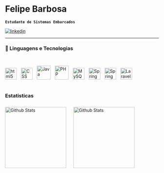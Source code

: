 
# Felipe Barbosa

**`Estudante de Sistemas Embarcados`**
<p align="left">
    <a href="https://www.linkedin.com/in/felipe-barbosa-bbsnxt/" target="_blank">
        <img alt="linkedin" title="Meu linkedin!" src="https://img.shields.io/badge/LinkedIn-0077B5?style=for-the-badge&logo=linkedin&logoColor=white"/>
    </a> 
</p>

<hr>

### 🤖 Linguagens e Tecnologias

<br/>

<img 
    algin="left"
    alt="html5"
    title="html5"
    width="38px"
    style="padding-right: 10px"
    src="https://cdn.jsdelivr.net/gh/devicons/devicon@latest/icons/html5/html5-original.svg" 
/>
<img 
    algin="left"
    alt="CSS"
    title="CSS"
    width="38px"
    style="padding-right: 10px"
    src="https://cdn.jsdelivr.net/gh/devicons/devicon@latest/icons/css3/css3-original.svg"    
/>
<img
    algin="left"
    alt="Java"
    title="Java"
    width="45px"
    style="padding-right: 10px"
    src="https://cdn.jsdelivr.net/gh/devicons/devicon@latest/icons/java/java-original.svg" 
/>
<img 
    algin="left"
    alt="PHP"
    title="PHP"
    width="45px"
    style="padding-right: 10px"
    src="https://cdn.jsdelivr.net/gh/devicons/devicon@latest/icons/php/php-original.svg"    
/>
<img 
    algin="left"
    alt="MySQL"
    title="MySQL"
    width="38px"
    style="padding-right: 10px"
    src="https://cdn.jsdelivr.net/gh/devicons/devicon@latest/icons/mysql/mysql-original.svg"    
/>
<img 
    algin="left"
    alt="Spring"
    title="Spring"
    width="38px"
    style="padding-right: 10px"
    src="https://cdn.jsdelivr.net/gh/devicons/devicon@latest/icons/spring/spring-original.svg"    
/>
<img 
    algin="left"
    alt="Spring"
    title="Spring"
    width="38px"
    style="padding-right: 10px"
    src="https://cdn.jsdelivr.net/gh/devicons/devicon@latest/icons/laravel/laravel-original.svg"    
/>
<img 
    algin="left"
    alt="Laravel"
    title="Laravel"
    width="38px"
    style="padding-right: 10px"
    src="https://cdn.jsdelivr.net/gh/devicons/devicon@latest/icons/git/git-original.svg"    
/>          
<br/>

### Estatisticas

<img 
    algin="left"
    alt="Github Stats"
    height="200"
    style="padding-right: 10px;"
    src="https://github-readme-stats.vercel.app/api?username=felipeBarbosanxt&theme=dracula"    
/> 
<img 
    algin="left"
    alt="Github Stats"
    height="200"
    style="margin-left: 10px; padding-top: 10px"
    src="https://github-readme-stats.vercel.app/api/top-langs/?username=felipeBarbosanxt&theme=dracula&layout=compact&custom_title=Tecnologias&langs_count=5"    
/> 
